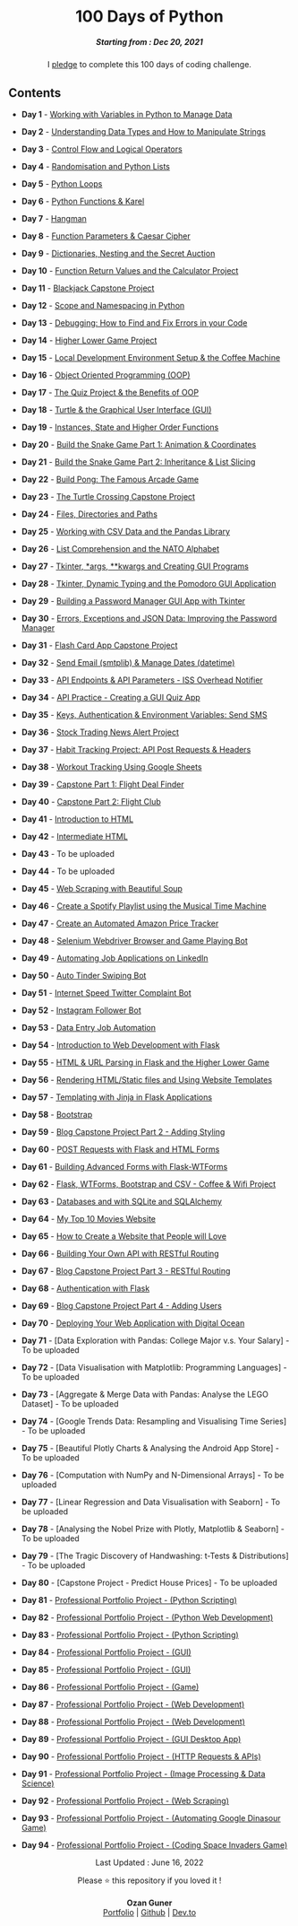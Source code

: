 <h1 align="center"> 
100 Days of Python
</h1>
<h5 align="center">
Starting from : Dec 20, 2021
</h5>

<p align="center">
I <a href="https://raw.githubusercontent.com/ashutoshkrris/100-Days-of-Python/master/Course-Pledge.jpg">pledge</a> to complete this 100 days of coding challenge.
</p>

## Contents

- <b>Day 1</b> - [Working with Variables in Python to Manage Data](https://github.com/OzangunerGH/-100DaysofCodeChallenge/tree/main/Day001)

- <b>Day 2</b> - [Understanding Data Types and How to Manipulate Strings](https://github.com/OzangunerGH/-100DaysofCodeChallenge/tree/main/Day002)

- <b>Day 3</b> - [Control Flow and Logical Operators](https://github.com/OzangunerGH/-100DaysofCodeChallenge/tree/main/Day003)

- <b>Day 4</b> - [Randomisation and Python Lists](https://github.com/OzangunerGH/-100DaysofCodeChallenge/tree/main/Day004)

- <b>Day 5</b> - [Python Loops](https://github.com/OzangunerGH/-100DaysofCodeChallenge/tree/main/Day005)

- <b>Day 6</b> - [Python Functions & Karel](https://github.com/OzangunerGH/-100DaysofCodeChallenge/tree/main/Day006)

- <b>Day 7</b> - [Hangman](https://github.com/OzangunerGH/-100DaysofCodeChallenge/tree/main/Day007)

- <b>Day 8</b> - [Function Parameters & Caesar Cipher](https://github.com/OzangunerGH/-100DaysofCodeChallenge/tree/main/Day008)

- <b>Day 9</b> - [Dictionaries, Nesting and the Secret Auction](https://github.com/OzangunerGH/-100DaysofCodeChallenge/tree/main/Day009)

- <b>Day 10</b> - [Function Return Values and the Calculator Project](https://github.com/OzangunerGH/-100DaysofCodeChallenge/tree/main/Day010)

- <b>Day 11</b> - [Blackjack Capstone Project](https://github.com/OzangunerGH/-100DaysofCodeChallenge/tree/main/Day011)

- <b>Day 12</b> - [Scope and Namespacing in Python](https://github.com/OzangunerGH/-100DaysofCodeChallenge/tree/main/Day012)

- <b>Day 13</b> - [Debugging: How to Find and Fix Errors in your Code](https://github.com/OzangunerGH/-100DaysofCodeChallenge/tree/main/Day013)

- <b>Day 14</b> - [Higher Lower Game Project](https://github.com/OzangunerGH/-100DaysofCodeChallenge/tree/main/Day014)

- <b>Day 15</b> - [Local Development Environment Setup & the Coffee Machine](https://github.com/OzangunerGH/-100DaysofCodeChallenge/tree/main/Day015)

- <b>Day 16</b> - [Object Oriented Programming (OOP)](https://github.com/OzangunerGH/-100DaysofCodeChallenge/tree/main/Day016)

- <b>Day 17</b> - [The Quiz Project & the Benefits of OOP](https://github.com/OzangunerGH/-100DaysofCodeChallenge/tree/main/Day017)

- <b>Day 18</b> - [Turtle & the Graphical User Interface (GUI)](https://github.com/OzangunerGH/-100DaysofCodeChallenge/tree/main/Day018)

- <b>Day 19</b> - [Instances, State and Higher Order Functions](https://github.com/OzangunerGH/-100DaysofCodeChallenge/tree/main/Day019)

- <b>Day 20</b> - [Build the Snake Game Part 1: Animation & Coordinates](https://github.com/OzangunerGH/-100DaysofCodeChallenge/tree/main/Day020-021)

- <b>Day 21</b> - [Build the Snake Game Part 2: Inheritance & List Slicing](https://github.com/OzangunerGH/-100DaysofCodeChallenge/tree/main/Day020-021)

- <b>Day 22</b> - [Build Pong: The Famous Arcade Game](https://github.com/OzangunerGH/-100DaysofCodeChallenge/tree/main/Day022)

- <b>Day 23</b> - [ The Turtle Crossing Capstone Project](https://github.com/OzangunerGH/-100DaysofCodeChallenge/tree/main/Day023)

- <b>Day 24</b> - [Files, Directories and Paths](https://github.com/OzangunerGH/-100DaysofCodeChallenge/tree/main/Day024)

- <b>Day 25</b> - [Working with CSV Data and the Pandas Library](https://github.com/OzangunerGH/-100DaysofCodeChallenge/tree/main/Day025)

- <b>Day 26</b> - [List Comprehension and the NATO Alphabet](https://github.com/OzangunerGH/-100DaysofCodeChallenge/tree/main/Day026)

- <b>Day 27</b> - [Tkinter, \*args, \*\*kwargs and Creating GUI Programs](https://github.com/OzangunerGH/-100DaysofCodeChallenge/tree/main/Day027)

- <b>Day 28</b> - [Tkinter, Dynamic Typing and the Pomodoro GUI Application](https://github.com/OzangunerGH/-100DaysofCodeChallenge/tree/main/Day028)

- <b>Day 29</b> - [Building a Password Manager GUI App with Tkinter](https://github.com/OzangunerGH/-100DaysofCodeChallenge/tree/main/Day029)

- <b>Day 30</b> - [Errors, Exceptions and JSON Data: Improving the Password Manager](https://github.com/OzangunerGH/-100DaysofCodeChallenge/tree/main/Day030)

- <b>Day 31</b> - [Flash Card App Capstone Project](https://github.com/OzangunerGH/-100DaysofCodeChallenge/tree/main/Day031)

- <b>Day 32</b> - [Send Email (smtplib) & Manage Dates (datetime)](https://github.com/OzangunerGH/-100DaysofCodeChallenge/tree/main/Day032)

- <b>Day 33</b> - [API Endpoints & API Parameters - ISS Overhead Notifier](https://github.com/OzangunerGH/-100DaysofCodeChallenge/tree/main/Day033)

- <b>Day 34</b> - [API Practice - Creating a GUI Quiz App](https://github.com/OzangunerGH/-100DaysofCodeChallenge/tree/main/Day034)

- <b>Day 35</b> - [Keys, Authentication & Environment Variables: Send SMS](https://github.com/OzangunerGH/-100DaysofCodeChallenge/tree/main/Day035)

- <b>Day 36</b> - [Stock Trading News Alert Project](https://github.com/OzangunerGH/-100DaysofCodeChallenge/tree/main/Day036)

- <b>Day 37</b> - [Habit Tracking Project: API Post Requests & Headers](https://github.com/OzangunerGH/-100DaysofCodeChallenge/tree/main/Day037)

- <b>Day 38</b> - [Workout Tracking Using Google Sheets](https://github.com/OzangunerGH/-100DaysofCodeChallenge/tree/main/Day038)

- <b>Day 39</b> - [Capstone Part 1: Flight Deal Finder](https://github.com/OzangunerGH/-100DaysofCodeChallenge/tree/main/Day039%20%26%20Day040)

- <b>Day 40</b> - [Capstone Part 2: Flight Club](https://github.com/OzangunerGH/-100DaysofCodeChallenge/tree/main/Day039%20%26%20Day040)

- <b>Day 41</b> - [Introduction to HTML](https://github.com/OzangunerGH/-100DaysofCodeChallenge/tree/main/Day041%20%26%20Day%20042)

- <b>Day 42</b> - [Intermediate HTML](https://github.com/OzangunerGH/-100DaysofCodeChallenge/tree/main/Day041%20%26%20Day%20042)

- <b>Day 43</b> - To be uploaded

- <b>Day 44</b> - To be uploaded

- <b>Day 45</b> - [Web Scraping with Beautiful Soup](https://github.com/OzangunerGH/-100DaysofCodeChallenge/tree/main/Day045)

- <b>Day 46</b> - [Create a Spotify Playlist using the Musical Time Machine](https://github.com/OzangunerGH/-100DaysofCodeChallenge/tree/main/Day046)

- <b>Day 47</b> - [Create an Automated Amazon Price Tracker](https://github.com/OzangunerGH/-100DaysofCodeChallenge/tree/main/Day047)

- <b>Day 48</b> - [Selenium Webdriver Browser and Game Playing Bot](https://github.com/OzangunerGH/-100DaysofCodeChallenge/tree/main/Day048)

- <b>Day 49</b> - [Automating Job Applications on LinkedIn](https://github.com/OzangunerGH/-100DaysofCodeChallenge/tree/main/Day049)

- <b>Day 50</b> - [Auto Tinder Swiping Bot](https://github.com/OzangunerGH/-100DaysofCodeChallenge/tree/main/Day050)

- <b>Day 51</b> - [Internet Speed Twitter Complaint Bot](https://github.com/OzangunerGH/-100DaysofCodeChallenge/tree/main/Day051)

- <b>Day 52</b> - [Instagram Follower Bot](https://github.com/OzangunerGH/-100DaysofCodeChallenge/tree/main/Day052)

- <b>Day 53</b> - [Data Entry Job Automation](https://github.com/OzangunerGH/-100DaysofCodeChallenge/tree/main/Day053)

- <b>Day 54</b> - [Introduction to Web Development with Flask](https://github.com/OzangunerGH/-100DaysofCodeChallenge/tree/main/Day054%20%26%20Day055)

- <b>Day 55</b> - [HTML & URL Parsing in Flask and the Higher Lower Game](https://github.com/OzangunerGH/-100DaysofCodeChallenge/tree/main/Day056)

- <b>Day 56</b> - [Rendering HTML/Static files and Using Website Templates](https://github.com/OzangunerGH/-100DaysofCodeChallenge/tree/main/Day057)

- <b>Day 57</b> - [Templating with Jinja in Flask Applications](https://github.com/OzangunerGH/-100DaysofCodeChallenge/tree/main/Day058)

- <b>Day 58</b> - [Bootstrap](https://github.com/OzangunerGH/-100DaysofCodeChallenge/tree/main/Day059)

- <b>Day 59</b> - [Blog Capstone Project Part 2 - Adding Styling](https://github.com/ashutoshkrris/100-Days-of-Python/tree/master/Day%2059)

- <b>Day 60</b> - [POST Requests with Flask and HTML Forms](https://github.com/OzangunerGH/-100DaysofCodeChallenge/tree/main/Day060)

- <b>Day 61</b> - [Building Advanced Forms with Flask-WTForms](https://github.com/OzangunerGH/-100DaysofCodeChallenge/tree/main/Day061)

- <b>Day 62</b> - [Flask, WTForms, Bootstrap and CSV - Coffee & Wifi Project](https://github.com/OzangunerGH/-100DaysofCodeChallenge/tree/main/Day062)

- <b>Day 63</b> - [Databases and with SQLite and SQLAlchemy](https://github.com/OzangunerGH/-100DaysofCodeChallenge/tree/main/Day063)

- <b>Day 64</b> - [My Top 10 Movies Website](https://github.com/OzangunerGH/-100DaysofCodeChallenge/tree/main/Day064)

- <b>Day 65</b> - [How to Create a Website that People will Love](https://github.com/OzangunerGH/-100DaysofCodeChallenge/tree/main/Day065%20%26%20Day066)

- <b>Day 66</b> - [Building Your Own API with RESTful Routing](https://github.com/OzangunerGH/-100DaysofCodeChallenge/tree/main/Day065%20%26%20Day066)

- <b>Day 67</b> - [Blog Capstone Project Part 3 - RESTful Routing](https://github.com/OzangunerGH/-100DaysofCodeChallenge/tree/main/Day067)

- <b>Day 68</b> - [Authentication with Flask](https://github.com/OzangunerGH/-100DaysofCodeChallenge/tree/main/Day068)

- <b>Day 69</b> - [Blog Capstone Project Part 4 - Adding Users](https://github.com/OzangunerGH/-100DaysofCodeChallenge/tree/main/Day069)

- <b>Day 70</b> - [Deploying Your Web Application with Digital Ocean](https://github.com/OzangunerGH/-100DaysofCodeChallenge/tree/main/Day070)

- <b>Day 71</b> - [Data Exploration with Pandas: College Major v.s. Your Salary] - To be uploaded

- <b>Day 72</b> - [Data Visualisation with Matplotlib: Programming Languages] - To be uploaded

- <b>Day 73</b> - [Aggregate & Merge Data with Pandas: Analyse the LEGO Dataset] - To be uploaded

- <b>Day 74</b> - [Google Trends Data: Resampling and Visualising Time Series] - To be uploaded

- <b>Day 75</b> - [Beautiful Plotly Charts & Analysing the Android App Store] - To be uploaded

- <b>Day 76</b> - [Computation with NumPy and N-Dimensional Arrays] - To be uploaded

- <b>Day 77</b> - [Linear Regression and Data Visualisation with Seaborn] - To be uploaded

- <b>Day 78</b> - [Analysing the Nobel Prize with Plotly, Matplotlib & Seaborn] - To be uploaded

- <b>Day 79</b> - [The Tragic Discovery of Handwashing: t-Tests & Distributions] - To be uploaded

- <b>Day 80</b> - [Capstone Project - Predict House Prices] - To be uploaded

- <b>Day 81</b> - [Professional Portfolio Project - (Python Scripting)](https://github.com/OzangunerGH/-100DaysofCodeChallenge/tree/main/Day081)

- <b>Day 82</b> - [Professional Portfolio Project - (Python Web Development)](https://github.com/OzangunerGH/-100DaysofCodeChallenge/tree/main/Day082)

- <b>Day 83</b> - [Professional Portfolio Project - (Python Scripting)](https://github.com/OzangunerGH/-100DaysofCodeChallenge/tree/main/Day083)

- <b>Day 84</b> - [Professional Portfolio Project - (GUI)](https://github.com/OzangunerGH/-100DaysofCodeChallenge/tree/main/Day084)

- <b>Day 85</b> - [Professional Portfolio Project - (GUI)](https://github.com/OzangunerGH/-100DaysofCodeChallenge/tree/main/Day085)

- <b>Day 86</b> - [Professional Portfolio Project - (Game)](https://github.com/OzangunerGH/-100DaysofCodeChallenge/tree/main/Day086)

- <b>Day 87</b> - [Professional Portfolio Project - (Web Development)](https://github.com/OzangunerGH/-100DaysofCodeChallenge/tree/main/Day087)

- <b>Day 88</b> - [Professional Portfolio Project - (Web Development)](https://github.com/OzangunerGH/-100DaysofCodeChallenge/tree/main/Day088)

- <b>Day 89</b> - [Professional Portfolio Project - (GUI Desktop App)](https://github.com/OzangunerGH/-100DaysofCodeChallenge/tree/main/Day089)

- <b>Day 90</b> - [Professional Portfolio Project - (HTTP Requests & APIs)](https://github.com/OzangunerGH/-100DaysofCodeChallenge/tree/main/Day090)

- <b>Day 91</b> - [Professional Portfolio Project - (Image Processing & Data Science)](https://github.com/OzangunerGH/-100DaysofCodeChallenge/tree/main/Day091)

- <b>Day 92</b> - [Professional Portfolio Project - (Web Scraping)](https://github.com/OzangunerGH/-100DaysofCodeChallenge/tree/main/Day092)

- <b>Day 93</b> - [Professional Portfolio Project - (Automating Google Dinasour Game)](https://github.com/OzangunerGH/-100DaysofCodeChallenge/tree/main/Day093)

- <b>Day 94</b> - [Professional Portfolio Project - (Coding Space Invaders Game)](https://github.com/OzangunerGH/-100DaysofCodeChallenge/tree/main/Day094)

<p align="center">
Last Updated : June 16, 2022
</p>

<p align="center">
Please ⭐ this repository if you loved it !
<br>

<br>
<b>Ozan Guner</b>
<br>
<a href="https://www.ozanguner.me">Portfolio</a> | <a href="https://github.com/OzangunerGH">Github</a> | <a href="https://dev.to/ozanguner">Dev.to</a>
</p>
